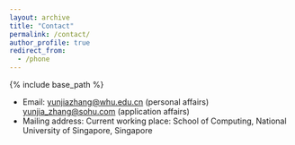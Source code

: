 ```yaml
---
layout: archive
title: "Contact"
permalink: /contact/
author_profile: true
redirect_from:
  - /phone
---
```


{% include base_path %}

* Email: yunjiazhang@whu.edu.cn (personal affairs)
yunjia_zhang@sohu.com (application affairs)
* Mailing address:
Current working place: School of Computing, National University of Singapore, Singapore